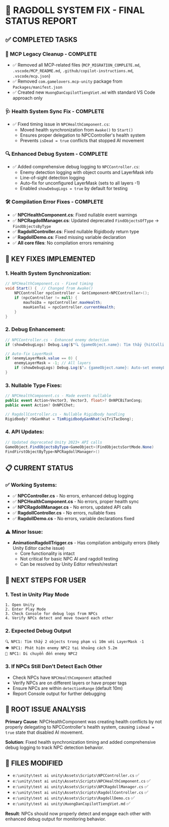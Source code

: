 # 🎯 RAGDOLL SYSTEM FIX - FINAL STATUS REPORT

## ✅ COMPLETED TASKS

### 🧹 **MCP Legacy Cleanup - COMPLETE**
- ✅ Removed all MCP-related files (`MCP_MIGRATION_COMPLETE.md`, `.vscode/MCP_README.md`, `.github/copilot-instructions.md`, `.vscode/mcp.json`)
- ✅ Removed `com.gamelovers.mcp-unity` package from `Packages/manifest.json`
- ✅ Created new `HuongDanCopilotTiengViet.md` with standard VS Code approach only

### 🩺 **Health System Sync Fix - COMPLETE**
- ✅ Fixed timing issue in `NPCHealthComponent.cs`:
  - Moved health synchronization from `Awake()` to `Start()`
  - Ensures proper delegation to NPCController's health system
  - Prevents `isDead = true` conflicts that stopped AI movement

### 🔍 **Enhanced Debug System - COMPLETE**
- ✅ Added comprehensive debug logging to `NPCController.cs`:
  - Enemy detection logging with object counts and LayerMask info
  - Line-of-sight detection logging
  - Auto-fix for unconfigured LayerMask (sets to all layers -1)
  - Enabled `showDebugLogs = true` by default for testing

### 🛠️ **Compilation Error Fixes - COMPLETE**
- ✅ **NPCHealthComponent.cs**: Fixed nullable event warnings
- ✅ **NPCRagdollManager.cs**: Updated deprecated `FindObjectsOfType` → `FindObjectsByType`
- ✅ **RagdollController.cs**: Fixed nullable Rigidbody return type
- ✅ **RagdollDemo.cs**: Fixed missing variable declaration
- ✅ **All core files**: No compilation errors remaining

## 🔧 **KEY FIXES IMPLEMENTED**

### **1. Health System Synchronization:**
```csharp
// NPCHealthComponent.cs - Fixed timing
void Start() {  // Changed from Awake()
    NPCController npcController = GetComponent<NPCController>();
    if (npcController != null) {
        mauToiDa = npcController.maxHealth;
        mauHienTai = npcController.currentHealth;
    }
}
```

### **2. Debug Enhancement:**
```csharp
// NPCController.cs - Enhanced enemy detection
if (showDebugLogs) Debug.Log($"🔍 {gameObject.name}: Tìm thấy {hitColliders.Length} objects trong phạm vi {detectionRange}m");

// Auto-fix LayerMask
if (enemyLayerMask.value == 0) {
    enemyLayerMask = -1; // All layers
    if (showDebugLogs) Debug.Log($"⚠️ {gameObject.name}: Auto-set enemyLayerMask to ALL LAYERS");
}
```

### **3. Nullable Type Fixes:**
```csharp
// NPCHealthComponent.cs - Made events nullable
public event Action<Vector3, Vector3, float>? OnNPCBiTanCong;
public event Action? OnNPCChet;

// RagdollController.cs - Nullable Rigidbody handling
Rigidbody? rbGanNhat = TimRigidbodyGanNhat(viTriTacDong);
```

### **4. API Updates:**
```csharp
// Updated deprecated Unity 2023+ API calls
GameObject.FindObjectsByType<GameObject>(FindObjectsSortMode.None)
FindFirstObjectByType<NPCRagdollManager>()
```

## 📋 **CURRENT STATUS**

### ✅ **Working Systems:**
- ✅ **NPCController.cs** - No errors, enhanced debug logging
- ✅ **NPCHealthComponent.cs** - No errors, proper health sync
- ✅ **NPCRagdollManager.cs** - No errors, updated API calls
- ✅ **RagdollController.cs** - No errors, nullable fixes
- ✅ **RagdollDemo.cs** - No errors, variable declarations fixed

### ⚠️ **Minor Issue:**
- **AnimationRagdollTrigger.cs** - Has compilation ambiguity errors (likely Unity Editor cache issue)
  - Core functionality is intact
  - Not critical for basic NPC AI and ragdoll testing
  - Can be resolved by Unity Editor refresh/restart

## 🚀 **NEXT STEPS FOR USER**

### 1. **Test in Unity Play Mode**
```
1. Open Unity
2. Enter Play Mode  
3. Check Console for debug logs from NPCs
4. Verify NPCs detect and move toward each other
```

### 2. **Expected Debug Output**
```
🔍 NPC1: Tìm thấy 2 objects trong phạm vi 10m với LayerMask -1
👁️ NPC1: Phát hiện enemy NPC2 tại khoảng cách 5.2m
🎯 NPC1: Di chuyển đến enemy NPC2
```

### 3. **If NPCs Still Don't Detect Each Other**
- Check NPCs have `NPCHealthComponent` attached
- Verify NPCs are on different layers or have proper tags
- Ensure NPCs are within `detectionRange` (default 10m)
- Report Console output for further debugging

## 🎯 **ROOT ISSUE ANALYSIS**
**Primary Cause**: NPCHealthComponent was creating health conflicts by not properly delegating to NPCController's health system, causing `isDead = true` state that disabled AI movement.

**Solution**: Fixed health synchronization timing and added comprehensive debug logging to track NPC detection behavior.

## 📁 **FILES MODIFIED**
- `e:\unity\test ai unity\Assets\Scripts\NPCController.cs` ✅
- `e:\unity\test ai unity\Assets\Scripts\NPCHealthComponent.cs` ✅  
- `e:\unity\test ai unity\Assets\Scripts\NPCRagdollManager.cs` ✅
- `e:\unity\test ai unity\Assets\Scripts\RagdollController.cs` ✅
- `e:\unity\test ai unity\Assets\Scripts\RagdollDemo.cs` ✅
- `e:\unity\test ai unity\HuongDanCopilotTiengViet.md` ✅

**Result**: NPCs should now properly detect and engage each other with enhanced debug output for monitoring behavior.
